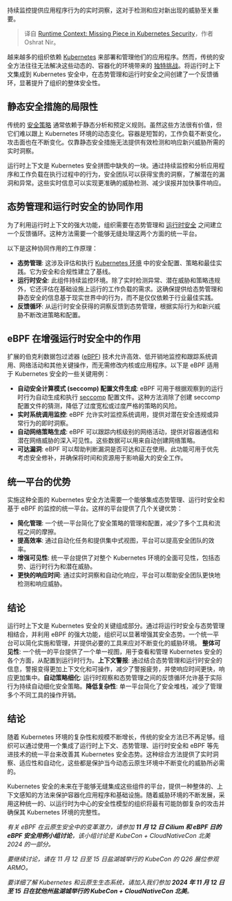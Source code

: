 
<!--
title: 运行时上下文：Kubernetes安全的缺失部分
cover: https://cdn.thenewstack.io/media/2024/10/27dbbbbc-runtime-context-missing-piece-kubernetes-security.jpg
-->

持续监控提供应用程序行为的实时洞察，这对于检测和应对新出现的威胁至关重要。

> 译自 [Runtime Context: Missing Piece in Kubernetes Security](https://thenewstack.io/runtime-context-missing-piece-in-kubernetes-security/)，作者 Oshrat Nir。

越来越多的组织依赖 [Kubernetes](https://thenewstack.io/kubernetes/) 来部署和管理他们的应用程序。然而，传统的安全方法往往无法解决这些动态的、容器化的环境带来的 [独特挑战](https://thenewstack.io/kubernetes-security-report-evolving-landscape-of-devsecops/)。将运行时上下文集成到 Kubernetes 安全中，在态势管理和运行时安全之间创建了一个反馈循环，显著提升了组织的整体安全性。

## 静态安全措施的局限性

传统的 [安全策略](https://roadmap.sh/cyber-security) 通常依赖于静态分析和预定义规则。虽然这些方法很有价值，但它们难以跟上 Kubernetes 环境的动态变化。容器是短暂的，工作负载不断变化，攻击面也在不断变化。仅靠静态安全措施无法提供有效检测和响应新兴威胁所需的实时洞察。

运行时上下文是 Kubernetes 安全拼图中缺失的一块。通过持续监控和分析应用程序和工作负载在执行过程中的行为，安全团队可以获得宝贵的洞察，了解潜在的漏洞和异常。这些实时信息可以实现更准确的威胁检测、减少误报并加快事件响应。

## 态势管理和运行时安全的协同作用

为了利用运行时上下文的强大功能，组织需要在态势管理和 [运行时安全](https://thenewstack.io/container-security-and-the-importance-of-secure-runtimes/) 之间建立一个反馈循环。这种方法需要一个能够无缝处理这两个方面的统一平台。

以下是这种协同作用的工作原理：

- **态势管理**: 这涉及评估和执行 [Kubernetes 环境](https://roadmap.sh/kubernetes) 中的安全配置、策略和最佳实践。它为安全和合规性建立了基线。
- **运行时安全**: 此组件持续监控环境。除了实时检测异常、潜在威胁和策略违规外，它还评估在基础设施上运行的工作负载的需求。这确保提供给态势管理和静态安全的信息基于现实世界中的行为，而不是仅仅依赖于行业最佳实践。
- **反馈循环**: 从运行时安全获得的洞察反馈到态势管理，根据实际行为和新兴威胁不断改进策略和配置。

## eBPF 在增强运行时安全中的作用

扩展的伯克利数据包过滤器 ([eBPF](https://thenewstack.io/what-is-ebpf/)) 技术允许高效、低开销地监控和跟踪系统调用、网络活动和其他关键操作，而无需修改内核或应用程序。以下是 eBPF 适用于 Kubernetes 安全的一些关键用例：

- **自动安全计算模式 (seccomp) 配置文件生成**: eBPF 可用于根据观察到的运行时行为自动生成和执行 [seccomp](https://thenewstack.io/4-ways-to-use-kernel-security-features-for-process-monitoring/) 配置文件。这种方法消除了创建 seccomp 配置文件的猜测，降低了过度宽松或过度严格的策略的风险。
- **实时系统调用监控**: eBPF 允许实时监控系统调用，提供对潜在安全违规或异常行为的即时洞察。
- **自动网络策略生成**: eBPF 可以跟踪内核级别的网络活动，提供对容器通信和潜在网络威胁的深入可见性。这些数据可以用来自动创建网络策略。
- **可达漏洞**: eBPF 可以帮助判断漏洞是否可达和正在使用。此功能可用于优先考虑安全修补，并确保将时间和资源用于影响最大的安全工作。

## 统一平台的优势

实施这种全面的 Kubernetes 安全方法需要一个能够集成态势管理、运行时安全和基于 eBPF 的监控的统一平台。这样的平台提供了几个关键优势：

* **简化管理**: 一个统一平台简化了安全策略的管理和配置，减少了多个工具和流程之间的摩擦。
* **提高效率**: 通过自动化任务和提供集中式视图，平台可以提高安全团队的效率。
* **增强可见性**: 统一平台提供了对整个 Kubernetes 环境的全面可见性，包括态势、运行时行为和潜在威胁。
* **更快的响应时间**: 通过实时洞察和自动化响应，平台可以帮助安全团队更快地检测和响应威胁。

## 结论

运行时上下文是 Kubernetes 安全的关键组成部分。通过将运行时安全与态势管理相结合，并利用 eBPF 的强大功能，组织可以显著增强其安全态势。一个统一平台可以简化实施和管理，并提供必要的工具来应对不断变化的威胁环境。
**整体可见性**: 一个统一的平台提供了一个单一视图，用于查看和管理 Kubernetes 安全的各个方面，从配置到运行时行为。**上下文警报**: 通过结合态势管理和运行时安全的信息，警报变得更加上下文化和可操作，减少了警报疲劳，并使响应时间更快，响应更加集中。**自动策略细化**: 运行时观察和态势管理之间的反馈循环允许基于实际行为持续自动细化安全策略。**降低复杂性**: 单一平台简化了安全堆栈，减少了管理多个不同工具的操作开销。

## 结论

随着 Kubernetes 环境的复杂性和规模不断增长，传统的安全方法已不再足够。组织可以通过使用一个集成了运行时上下文、态势管理、运行时安全和 eBPF 等先进技术的统一平台来改善其 Kubernetes 安全态势。这种综合方法提供了实时洞察、适应性和自动化，这些都是保护当今动态云原生环境中不断变化的威胁所必需的。

Kubernetes 安全的未来在于能够无缝集成这些组件的平台，提供一种整体的、上下文感知的方法来保护容器化应用程序和基础设施。随着威胁环境的不断发展，采用这种统一的、以运行时为中心的安全性模型的组织将最有可能防御复杂的攻击并确保其 Kubernetes 环境的完整性。

*有关 eBPF 在云原生安全中的变革潜力，请参加 **11 月 12 日 Cilium 和 eBPF 日的 eBPF 安全用例小组讨论**，该小组讨论是 KubeCon + CloudNativeCon 北美 2024 的一部分。*

*要继续讨论，请在 11 月 12 日至 15 日盐湖城举行的 KubeCon 的 Q26 展位参观 ARMO。*

*要详细了解 Kubernetes 和云原生生态系统，请加入我们参加 **2024 年 11 月 12 日至 15 日在犹他州盐湖城举行的 KubeCon + CloudNativeCon 北美**。*
